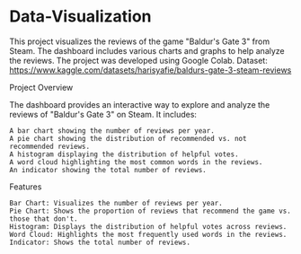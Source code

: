 # Data-Visualization

This project visualizes the reviews of the game "Baldur's Gate 3" from Steam. The dashboard includes various charts and graphs to help analyze the reviews. The project was developed using Google Colab.
Dataset: https://www.kaggle.com/datasets/harisyafie/baldurs-gate-3-steam-reviews

Project Overview

The dashboard provides an interactive way to explore and analyze the reviews of "Baldur's Gate 3" on Steam. It includes:

    A bar chart showing the number of reviews per year.
    A pie chart showing the distribution of recommended vs. not recommended reviews.
    A histogram displaying the distribution of helpful votes.
    A word cloud highlighting the most common words in the reviews.
    An indicator showing the total number of reviews.

Features

    Bar Chart: Visualizes the number of reviews per year.
    Pie Chart: Shows the proportion of reviews that recommend the game vs. those that don't.
    Histogram: Displays the distribution of helpful votes across reviews.
    Word Cloud: Highlights the most frequently used words in the reviews.
    Indicator: Shows the total number of reviews.

